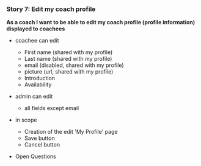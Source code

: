 ### Story 7: Edit my coach profile

**As a coach I want to be able to edit my coach profile (profile information) displayed to coachees**

 - coachee can edit
     - First name (shared with my profile)
     - Last name (shared with my profile)
     - email (disabled, shared with my profile)
     - picture (url, shared with my profile)
     - Introduction
     - Availability     
     
- admin can edit
     - all fields except email
     
 - in scope
     - Creation of the edit 'My Profile' page
     - Save button 
     - Cancel button
      
 - Open Questions